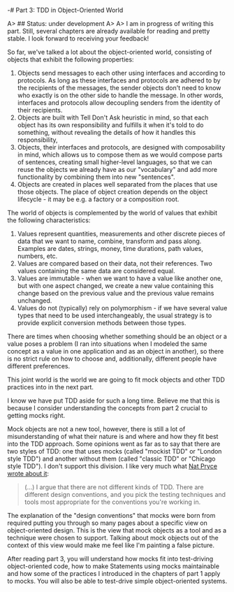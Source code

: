 ﻿-# Part 3: TDD in Object-Oriented World

A> ## Status: under development
A>
A> I am in progress of writing this part. Still, several chapters are already available for reading and pretty stable. I look forward to receiving your feedback!

So far, we've talked a lot about the object-oriented world, consisting of objects that exhibit the following properties:

1. Objects send messages to each other using interfaces and according to protocols. As long as these interfaces and protocols are adhered to by the recipients of the messages, the sender objects don't need to know who exactly is on the other side to handle the message. In other words, interfaces and protocols allow decoupling senders from the identity of their recipients.
1. Objects are built with Tell Don't Ask heuristic in mind, so that each object has its own responsibility and fulfills it when it's told to do something, without revealing the details of how it handles this responsibility,
1. Objects, their interfaces and protocols, are designed with composability in mind, which allows us to compose them as we would compose parts of sentences, creating small higher-level languages, so that we can reuse the objects we already have as our "vocabulary" and add more functionality by combining them into new "sentences".
1. Objects are created in places well separated from the places that use those objects. The place of object creation depends on the object lifecycle - it may be e.g. a factory or a composition root.

The world of objects is complemented by the world of values that exhibit the following characteristics:

1. Values represent quantities, measurements and other discrete pieces of data that we want to name, combine, transform and pass along. Examples are dates, strings, money, time durations, path values, numbers, etc.
1. Values are compared based on their data, not their references. Two values containing the same data are considered equal.
1. Values are immutable - when we want to have a value like another one, but with one aspect changed, we create a new value containing this change based on the previous value and the previous value remains unchanged.
1. Values do not (typically) rely on polymorphism - if we have several value types that need to be used interchangeably, the usual strategy is to provide explicit conversion methods between those types.

There are times when choosing whether something should be an object or a value poses a problem (I ran into situations when I modeled the same concept as a value in one application and as an object in another), so there is no strict rule on how to choose and, additionally, different people have different preferences.

This joint world is the world we are going to fit mock objects and other TDD practices into in the next part.

I know we have put TDD aside for such a long time. Believe me that this is because I consider understanding the concepts from part 2 crucial to getting mocks right.

Mock objects are not a new tool, however, there is still a lot of misunderstanding of what their nature is and where and how they fit best into the TDD approach. Some opinions went as far as to say that there are two styles of TDD: one that uses mocks (called "mockist TDD" or "London style TDD") and another without them (called "classic TDD" or "Chicago style TDD"). I don't support this division. I like very much what [Nat Pryce wrote about it](https://groups.google.com/forum/#!msg/growing-object-oriented-software/GNS8bQ93yOo/GViu-YvWCEoJ):

> (...) I argue that there are not different kinds of TDD. There are different design conventions, and you pick the testing techniques and tools most appropriate for the conventions you're working in.

The explanation of the "design conventions" that mocks were born from required putting you through so many pages about a specific view on object-oriented design. This is the view that mock objects as a tool and as a technique were chosen to support. Talking about mock objects out of the context of this view would make me feel like I'm painting a false picture.

After reading part 3, you will understand how mocks fit into test-driving object-oriented code, how to make Statements using mocks maintainable and how some of the practices I introduced in the chapters of part 1 apply to mocks. You will also be able to test-drive simple object-oriented systems.
